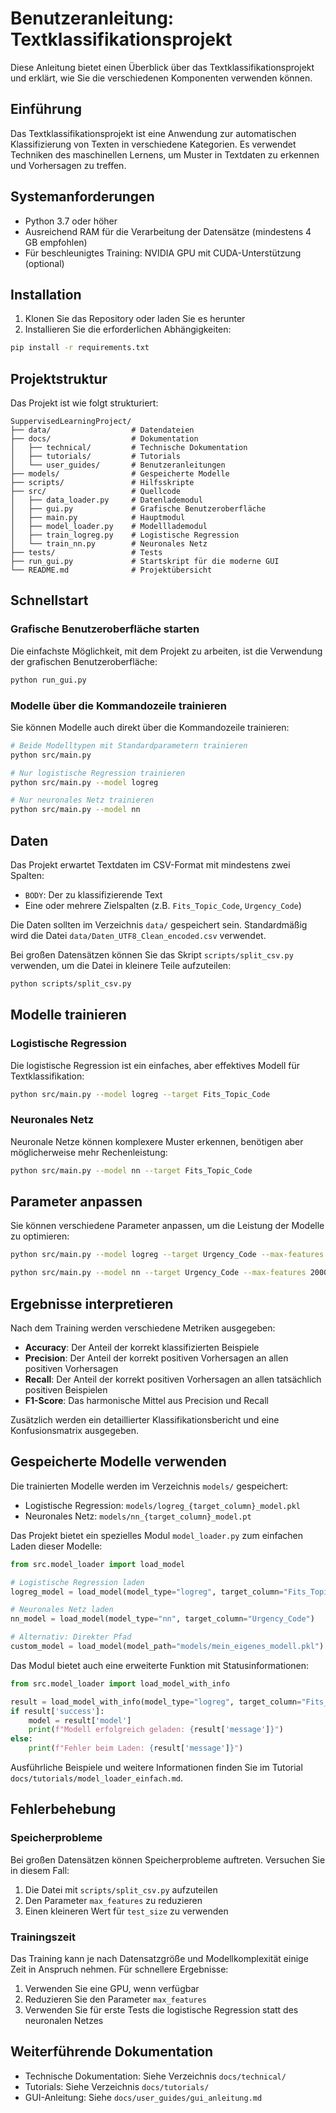 # Benutzeranleitung: Textklassifikationsprojekt

Diese Anleitung bietet einen Überblick über das Textklassifikationsprojekt und erklärt, wie Sie die verschiedenen Komponenten verwenden können.

## Einführung

Das Textklassifikationsprojekt ist eine Anwendung zur automatischen Klassifizierung von Texten in verschiedene Kategorien. Es verwendet Techniken des maschinellen Lernens, um Muster in Textdaten zu erkennen und Vorhersagen zu treffen.

## Systemanforderungen

- Python 3.7 oder höher
- Ausreichend RAM für die Verarbeitung der Datensätze (mindestens 4 GB empfohlen)
- Für beschleunigtes Training: NVIDIA GPU mit CUDA-Unterstützung (optional)

## Installation

1. Klonen Sie das Repository oder laden Sie es herunter
2. Installieren Sie die erforderlichen Abhängigkeiten:

```bash
pip install -r requirements.txt
```

## Projektstruktur

Das Projekt ist wie folgt strukturiert:

```
SuppervisedLearningProject/
├── data/                  # Datendateien
├── docs/                  # Dokumentation
│   ├── technical/         # Technische Dokumentation
│   ├── tutorials/         # Tutorials
│   └── user_guides/       # Benutzeranleitungen
├── models/                # Gespeicherte Modelle
├── scripts/               # Hilfsskripte
├── src/                   # Quellcode
│   ├── data_loader.py     # Datenlademodul
│   ├── gui.py             # Grafische Benutzeroberfläche
│   ├── main.py            # Hauptmodul
│   ├── model_loader.py    # Modelllademodul
│   ├── train_logreg.py    # Logistische Regression
│   └── train_nn.py        # Neuronales Netz
├── tests/                 # Tests
├── run_gui.py             # Startskript für die moderne GUI
└── README.md              # Projektübersicht
```

## Schnellstart

### Grafische Benutzeroberfläche starten

Die einfachste Möglichkeit, mit dem Projekt zu arbeiten, ist die Verwendung der grafischen Benutzeroberfläche:

```bash
python run_gui.py
```

### Modelle über die Kommandozeile trainieren

Sie können Modelle auch direkt über die Kommandozeile trainieren:

```bash
# Beide Modelltypen mit Standardparametern trainieren
python src/main.py

# Nur logistische Regression trainieren
python src/main.py --model logreg

# Nur neuronales Netz trainieren
python src/main.py --model nn
```

## Daten

Das Projekt erwartet Textdaten im CSV-Format mit mindestens zwei Spalten:
- `BODY`: Der zu klassifizierende Text
- Eine oder mehrere Zielspalten (z.B. `Fits_Topic_Code`, `Urgency_Code`)

Die Daten sollten im Verzeichnis `data/` gespeichert sein. Standardmäßig wird die Datei `data/Daten_UTF8_Clean_encoded.csv` verwendet.

Bei großen Datensätzen können Sie das Skript `scripts/split_csv.py` verwenden, um die Datei in kleinere Teile aufzuteilen:

```bash
python scripts/split_csv.py
```

## Modelle trainieren

### Logistische Regression

Die logistische Regression ist ein einfaches, aber effektives Modell für Textklassifikation:

```bash
python src/main.py --model logreg --target Fits_Topic_Code
```

### Neuronales Netz

Neuronale Netze können komplexere Muster erkennen, benötigen aber möglicherweise mehr Rechenleistung:

```bash
python src/main.py --model nn --target Fits_Topic_Code
```

## Parameter anpassen

Sie können verschiedene Parameter anpassen, um die Leistung der Modelle zu optimieren:

```bash
python src/main.py --model logreg --target Urgency_Code --max-features 2000 --test-size 0.3 --max-iter 2000 --C 0.5 --solver newton-cg
```

```bash
python src/main.py --model nn --target Urgency_Code --max-features 2000 --test-size 0.3 --epochs 50 --patience 10
```

## Ergebnisse interpretieren

Nach dem Training werden verschiedene Metriken ausgegeben:

- **Accuracy**: Der Anteil der korrekt klassifizierten Beispiele
- **Precision**: Der Anteil der korrekt positiven Vorhersagen an allen positiven Vorhersagen
- **Recall**: Der Anteil der korrekt positiven Vorhersagen an allen tatsächlich positiven Beispielen
- **F1-Score**: Das harmonische Mittel aus Precision und Recall

Zusätzlich werden ein detaillierter Klassifikationsbericht und eine Konfusionsmatrix ausgegeben.

## Gespeicherte Modelle verwenden

Die trainierten Modelle werden im Verzeichnis `models/` gespeichert:

- Logistische Regression: `models/logreg_{target_column}_model.pkl`
- Neuronales Netz: `models/nn_{target_column}_model.pt`

Das Projekt bietet ein spezielles Modul `model_loader.py` zum einfachen Laden dieser Modelle:

```python
from src.model_loader import load_model

# Logistische Regression laden
logreg_model = load_model(model_type="logreg", target_column="Fits_Topic_Code")

# Neuronales Netz laden
nn_model = load_model(model_type="nn", target_column="Urgency_Code")

# Alternativ: Direkter Pfad
custom_model = load_model(model_path="models/mein_eigenes_modell.pkl")
```

Das Modul bietet auch eine erweiterte Funktion mit Statusinformationen:

```python
from src.model_loader import load_model_with_info

result = load_model_with_info(model_type="logreg", target_column="Fits_Topic_Code")
if result['success']:
    model = result['model']
    print(f"Modell erfolgreich geladen: {result['message']}")
else:
    print(f"Fehler beim Laden: {result['message']}")
```

Ausführliche Beispiele und weitere Informationen finden Sie im Tutorial `docs/tutorials/model_loader_einfach.md`.

## Fehlerbehebung

### Speicherprobleme

Bei großen Datensätzen können Speicherprobleme auftreten. Versuchen Sie in diesem Fall:

1. Die Datei mit `scripts/split_csv.py` aufzuteilen
2. Den Parameter `max_features` zu reduzieren
3. Einen kleineren Wert für `test_size` zu verwenden

### Trainingszeit

Das Training kann je nach Datensatzgröße und Modellkomplexität einige Zeit in Anspruch nehmen. Für schnellere Ergebnisse:

1. Verwenden Sie eine GPU, wenn verfügbar
2. Reduzieren Sie den Parameter `max_features`
3. Verwenden Sie für erste Tests die logistische Regression statt des neuronalen Netzes

## Weiterführende Dokumentation

- Technische Dokumentation: Siehe Verzeichnis `docs/technical/`
- Tutorials: Siehe Verzeichnis `docs/tutorials/`
- GUI-Anleitung: Siehe `docs/user_guides/gui_anleitung.md`
